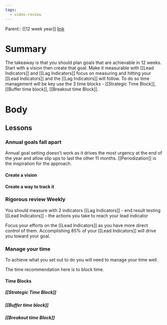 ```yaml
---
tags:
  - video-review
---
```

Parent:: [[12 week year]]
[link](https://www.youtube.com/watch?v=pwpTlXsL7M0&ab_channel=FourMinuteBooks)
# Summary 
The takeaway is that you should plan goals that are achievable in 12 weeks. Start with a vision then create that goal. Make it measurable with [[Lead Indicators]] and [[Lag Indicators]] focus on measuring and hitting your [[Lead Indicators]] and the [[Lag Indicators]] will follow. To do so time management will be key use the 3 time blocks - [[Strategic Time Block]], [[Buffer time block]], [[Breakout time Block]]. 
# Body 
## Lessons 
### Annual goals fall apart
Annual goal setting doesn't work as it drives the most urgency at the end of the year and allow slip ups to last the other 11 months.
[[Periodization]] is the inspiration for the approach.

#### Create a vision
#### Create a way to track it

### Rigorous review Weekly 
You should measure with 2 indicators 
[[Lag Indicators]] - end result testing
[[Lead Indicators]] - the actions you take to reach your lead indicator

Focus your efforts on the [[Lead Indicators]] as you have more direct control of them. Accomplishing 85% of your [[Lead Indicators]] will drive you toward your goal.

### Manage your time
To achieve what you set out to do you will need to manage your time well.

The time recommendation here is to block time.
#### Time Blocks
##### [[Strategic Time Block]]
##### [[Buffer time block]]
##### [[Breakout time Block]]